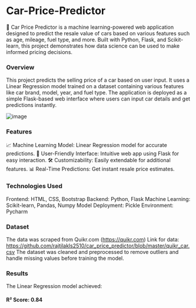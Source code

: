 # Car-Price-Predictor

🚗 Car Price Predictor is a machine learning-powered web application designed to predict the resale value of cars based on various features such as age, mileage, fuel type, and more. Built with Python, Flask, and Scikit-learn, this project demonstrates how data science can be used to make informed pricing decisions.
### Overview
This project predicts the selling price of a car based on user input. It uses a Linear Regression model trained on a dataset containing various features like car brand, model, year, and fuel type. The application is deployed as a simple Flask-based web interface where users can input car details and get predictions instantly.

![image](https://github.com/user-attachments/assets/afbff3bb-fa08-483b-812b-a4851cb6172e)


### Features
📈 Machine Learning Model: Linear Regression model for accurate predictions.
🔗 User-Friendly Interface: Intuitive web app using Flask for easy interaction.
🛠 Customizability: Easily extendable for additional features.
📊 Real-Time Predictions: Get instant resale price estimates.

### Technologies Used
Frontend: HTML, CSS, Bootstrap
Backend: Python, Flask
Machine Learning: Scikit-learn, Pandas, Numpy
Model Deployment: Pickle
Environment: Pycharm

### Dataset
The data was scraped from Quikr.com (https://quikr.com) Link for data: 
https://github.com/rajtilakls2510/car_price_predictor/blob/master/quikr_car.csv
The dataset was cleaned and preprocessed to remove outliers and handle missing values before training the model.

### Results
The Linear Regression model achieved:
#### R² Score: 0.84
